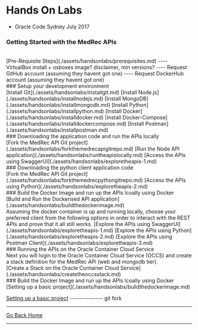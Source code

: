 
# Hands On Labs

- Oracle Code Sydney July 2017


### Getting Started with the MedRec APIs
<br>
[Pre-Requisite Steps](./assets/handsonlabs/prerequisites.md)  
---- VirtualBox install + osboxes image? disclaimer, min versions?
---- Request GitHub account (assuming they havent got one)
---- Request DockerHub account  (assuming they havent got one)
<br>
### Setup your development environment
<br>
[Install Git](./assets/handsonlabs/installgit.md)
[Install Node.js](./assets/handsonlabs/installnodejs.md)
[Install MongoDB](./assets/handsonlabs/installmongodb.md)
[Install Python](./assets/handsonlabs/installpython.md)
[Install Docker](./assets/handsonlabs/installdocker.md)
[Install Docker-Compose](./assets/handsonlabs/installdockercompose.md)
[Install Postman](./assets/handsonlabs/installpostman.md)
<br>
### Downloading the application code and run the APIs locally
<br>
[Fork the MedRec API Git project](./assets/handsonlabs/forkthemedrecapigitrepo.md) 
[Run the Node API application](./assets/handsonlabs/runtheapislocally.md)
[Access the APIs using SwaggerUI](./assets/handsonlabs/exploretheapis-1.md)
<br>
### Downloading the python client application code 
<br>
[Fork the MedRec API Git project](./assets/handsonlabs/forkthemedrecpythongitrepo.md) 
[Access the APIs using Python](./assets/handsonlabs/exploretheapis-2.md)
<br>
### Build the Docker Image and run up the APIs lcoally using Docker
<br>
[Build and Run the Dockerised API application](./assets/handsonlabs/buildthedockerimage.md)
<br>
Assuming the docker container is up and running locally, choose your preferred client from the following options in order to interact with the REST APIs and prove that it all still works.
[Explore the APIs using SwaggerUI](./assets/handsonlabs/exploretheapis-1.md)
[Explore the APIs using Python](./assets/handsonlabs/exploretheapis-2.md)
[Explore the APIs using Postman Client](./assets/handsonlabs/exploretheapis-3.md)
<br>
### Running the APIs on the Oracle Container Cloud Service
<br>
Next you will login to the Oracle Container Cloud Service (OCCS) and create a stack definition for the MedRec APi (web and mongodb tier).
<br>
[Create a Stack on the Oracle Container Cloud Service](./assets/handsonlabs/createtheoccsstack.md)
<br>
### Build the Docker Image and run up the APIs lcoally using Docker
<br>
[Setting up a basic project](./assets/handsonlabs/buildthedockerimage.md)

[Setting up a basic project](./assets/tutorials/basic/1.md) -------------- git fork

<hr />
<a href="index" class="btn" >Go Back Home</a>
<hr />

